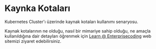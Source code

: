 # Kaynka Kotaları
Kubernetes Cluster'ı üzerinde kaynak kotaları kullanımı senaryosu.

Kaynak kotalarının ne olduğu, nasıl bir mimariye sahip olduğu, ne amaçla kullanıldığına dair detayları öğrenmek için [Learn @ Enterprisecoding](http://learn.enterprisecoding.com/) web sitemizi ziyaret edebilirsiniz.